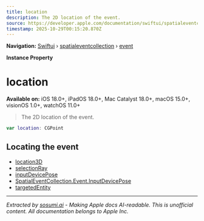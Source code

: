 ```yaml
---
title: location
description: The 2D location of the event.
source: https://developer.apple.com/documentation/swiftui/spatialeventcollection/event/location
timestamp: 2025-10-29T00:15:20.870Z
---
```


**Navigation:** [Swiftui](/documentation/swiftui) › [spatialeventcollection](/documentation/swiftui/spatialeventcollection) › [event](/documentation/swiftui/spatialeventcollection/event)

**Instance Property**

# location

**Available on:** iOS 18.0+, iPadOS 18.0+, Mac Catalyst 18.0+, macOS 15.0+, visionOS 1.0+, watchOS 11.0+

> The 2D location of the event.

```swift
var location: CGPoint
```

## Locating the event

- [location3D](/documentation/swiftui/spatialeventcollection/event/location3d)
- [selectionRay](/documentation/swiftui/spatialeventcollection/event/selectionray)
- [inputDevicePose](/documentation/swiftui/spatialeventcollection/event/inputdevicepose-swift.property)
- [SpatialEventCollection.Event.InputDevicePose](/documentation/swiftui/spatialeventcollection/event/inputdevicepose-swift.struct)
- [targetedEntity](/documentation/swiftui/spatialeventcollection/event/targetedentity)

---

*Extracted by [sosumi.ai](https://sosumi.ai) - Making Apple docs AI-readable.*
*This is unofficial content. All documentation belongs to Apple Inc.*
